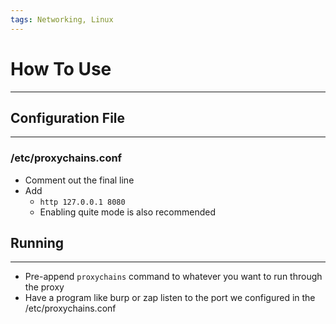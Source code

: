```yaml
---
tags: Networking, Linux
---
```

# How To Use
***
## Configuration File
***
### /etc/proxychains.conf
- Comment out the final line
- Add 
	- `http 127.0.0.1 8080`
	- Enabling quite mode is also recommended

## Running
***
- Pre-append `proxychains` command to whatever you want to run through the proxy
- Have a program like burp or zap listen to the port we configured in the /etc/proxychains.conf